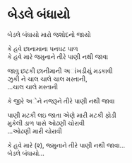 # બેડલે બંધાયો

બેડલે બંધાયો મારો જશોદનો જાયો  

કે હવે છાનામાના પનઘટ પાળ  
કે હવે મારે જમુનાને તીરે પાણી નથી જાવા  

જાવુ છટકી છાનીમાની અાંખડીયું મડકાવી  
ઝુકી ને ચાલ ચાલે ચાલ મસ્તાની,  
...ચાલ ચાલે મસ્તાની  

કે જીરે અેને નજરૂને તીરે પાણી નથી જાવા  

પાણી મટકી લઇ જાતા એણે મારી મટકી ફોડી  
મુકેલી ડાળ પાસે ઓઢણી ચોરાવી  
...ઓઢણી મારી ચોરાવી  

કે હવે મારે (૨), જમુનાને તીરે પાણી નથી જાવા...  
બેડલે બંધાયો...  
